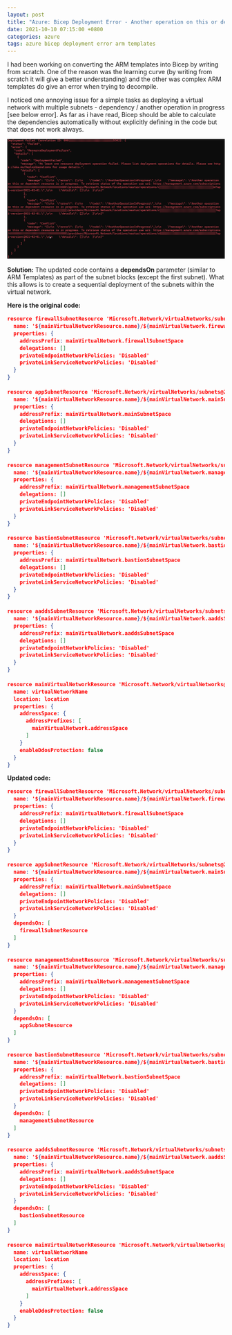 ```yaml
---
layout: post
title: "Azure: Bicep Deployment Error - Another operation on this or dependent resource is in progress"
date: 2021-10-10 07:15:00 +0800
categories: azure
tags: azure bicep deployment error arm templates
---
```


I had been working on converting the ARM templates into Bicep by writing from scratch. One of the reason was the learning curve (by writing from scratch it will give a better understanding) and the other was complex ARM templates do give an error when trying to decompile.


I noticed one annoying issue for a simple tasks as deploying a virtual network with multiple subnets - dependency / another operation in progress [see below error]. As far as i have read, Bicep should be able to calculate the dependencies automatically without explicitly defining in the code but that does not work always.

![bicep error](/images/azure-bicep-dep-error.jpg "Bicep Deployment Error")

**Solution:**
The updated code contains a **dependsOn** parameter (similar to ARM Templates) as part of the subnet blocks (except the first subnet). What this allows is to create a sequential deployment of the subnets within the virtual network.


**Here is the original code:**
```json
resource firewallSubnetResource 'Microsoft.Network/virtualNetworks/subnets@2021-02-01' = {
  name: '${mainVirtualNetworkResource.name}/${mainVirtualNetwork.firewallSubnetName}'
  properties: {
    addressPrefix: mainVirtualNetwork.firewallSubnetSpace
    delegations: []
    privateEndpointNetworkPolicies: 'Disabled'
    privateLinkServiceNetworkPolicies: 'Disabled'
  }
}

resource appSubnetResource 'Microsoft.Network/virtualNetworks/subnets@2021-02-01' = {
  name: '${mainVirtualNetworkResource.name}/${mainVirtualNetwork.mainSubnetName}'
  properties: {
    addressPrefix: mainVirtualNetwork.mainSubnetSpace
    delegations: []
    privateEndpointNetworkPolicies: 'Disabled'
    privateLinkServiceNetworkPolicies: 'Disabled'
  }
}

resource managementSubnetResource 'Microsoft.Network/virtualNetworks/subnets@2021-02-01' = {
  name: '${mainVirtualNetworkResource.name}/${mainVirtualNetwork.managementSubnetName}'
  properties: {
    addressPrefix: mainVirtualNetwork.managementSubnetSpace
    delegations: []
    privateEndpointNetworkPolicies: 'Disabled'
    privateLinkServiceNetworkPolicies: 'Disabled'
  }
}

resource bastionSubnetResource 'Microsoft.Network/virtualNetworks/subnets@2021-02-01' = {
  name: '${mainVirtualNetworkResource.name}/${mainVirtualNetwork.bastionSubnetName}'
  properties: {
    addressPrefix: mainVirtualNetwork.bastionSubnetSpace
    delegations: []
    privateEndpointNetworkPolicies: 'Disabled'
    privateLinkServiceNetworkPolicies: 'Disabled'
  }
}

resource aaddsSubnetResource 'Microsoft.Network/virtualNetworks/subnets@2021-02-01' = {
  name: '${mainVirtualNetworkResource.name}/${mainVirtualNetwork.aaddsSubnetName}'
  properties: {
    addressPrefix: mainVirtualNetwork.aaddsSubnetSpace
    delegations: []
    privateEndpointNetworkPolicies: 'Disabled'
    privateLinkServiceNetworkPolicies: 'Disabled'
  }
}

resource mainVirtualNetworkResource 'Microsoft.Network/virtualNetworks@2020-11-01' = {
  name: virtualNetworkName
  location: location
  properties: {
    addressSpace: {
      addressPrefixes: [
        mainVirtualNetwork.addressSpace
      ]
    }
    enableDdosProtection: false
  }
}
```

**Updated code:**
```json
resource firewallSubnetResource 'Microsoft.Network/virtualNetworks/subnets@2021-02-01' = {
  name: '${mainVirtualNetworkResource.name}/${mainVirtualNetwork.firewallSubnetName}'
  properties: {
    addressPrefix: mainVirtualNetwork.firewallSubnetSpace
    delegations: []
    privateEndpointNetworkPolicies: 'Disabled'
    privateLinkServiceNetworkPolicies: 'Disabled'
  }
}

resource appSubnetResource 'Microsoft.Network/virtualNetworks/subnets@2021-02-01' = {
  name: '${mainVirtualNetworkResource.name}/${mainVirtualNetwork.mainSubnetName}'
  properties: {
    addressPrefix: mainVirtualNetwork.mainSubnetSpace
    delegations: []
    privateEndpointNetworkPolicies: 'Disabled'
    privateLinkServiceNetworkPolicies: 'Disabled'
  }
  dependsOn: [
    firewallSubnetResource
  ]
}

resource managementSubnetResource 'Microsoft.Network/virtualNetworks/subnets@2021-02-01' = {
  name: '${mainVirtualNetworkResource.name}/${mainVirtualNetwork.managementSubnetName}'
  properties: {
    addressPrefix: mainVirtualNetwork.managementSubnetSpace
    delegations: []
    privateEndpointNetworkPolicies: 'Disabled'
    privateLinkServiceNetworkPolicies: 'Disabled'
  }
  dependsOn: [
    appSubnetResource
  ]
}

resource bastionSubnetResource 'Microsoft.Network/virtualNetworks/subnets@2021-02-01' = {
  name: '${mainVirtualNetworkResource.name}/${mainVirtualNetwork.bastionSubnetName}'
  properties: {
    addressPrefix: mainVirtualNetwork.bastionSubnetSpace
    delegations: []
    privateEndpointNetworkPolicies: 'Disabled'
    privateLinkServiceNetworkPolicies: 'Disabled'
  }
  dependsOn: [
    managementSubnetResource
  ]
}

resource aaddsSubnetResource 'Microsoft.Network/virtualNetworks/subnets@2021-02-01' = {
  name: '${mainVirtualNetworkResource.name}/${mainVirtualNetwork.aaddsSubnetName}'
  properties: {
    addressPrefix: mainVirtualNetwork.aaddsSubnetSpace
    delegations: []
    privateEndpointNetworkPolicies: 'Disabled'
    privateLinkServiceNetworkPolicies: 'Disabled'
  }
  dependsOn: [
    bastionSubnetResource
  ]
}

resource mainVirtualNetworkResource 'Microsoft.Network/virtualNetworks@2020-11-01' = {
  name: virtualNetworkName
  location: location
  properties: {
    addressSpace: {
      addressPrefixes: [
        mainVirtualNetwork.addressSpace
      ]
    }
    enableDdosProtection: false
  }
}
```





